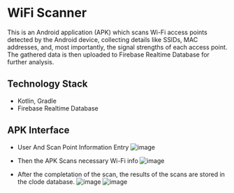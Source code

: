 # WiFi Scanner
This is an Android application (APK) which scans Wi-Fi access points detected by the Android device, collecting details like SSIDs, MAC addresses, and, most importantly, the signal strengths of each access point. The gathered data is then uploaded to Firebase Realtime Database for further analysis. 

## Technology Stack
- Kotlin, Gradle
- Firebase Realtime Database

## APK Interface

- User And Scan Point Information Entry
![image](https://github.com/user-attachments/assets/cf8d2fda-0c89-4235-b50f-efd6027355d8)

- Then the APK Scans necessary Wi-Fi info 
![image](https://github.com/user-attachments/assets/f80ae049-1cd8-4aea-9263-ad46d7f56369)

- After the completation of the scan, the results of the scans are stored in the clode database.
![image](https://github.com/user-attachments/assets/c7b06020-d7e9-4bb2-b371-f3a683de00ff)
![image](https://github.com/user-attachments/assets/b7f869f5-89ff-48c0-bf84-83600de76c49)

